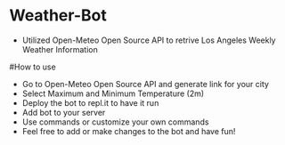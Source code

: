 # Weather-Bot

- Utilized Open-Meteo Open Source API to retrive Los Angeles Weekly Weather Information

#How to use

- Go to Open-Meteo Open Source API and generate link for your city
- Select Maximum and Minimum Temperature (2m)
- Deploy the bot to repl.it to have it run
- Add bot to your server
- Use commands or customize your own commands
- Feel free to add or make changes to the bot and have fun!

